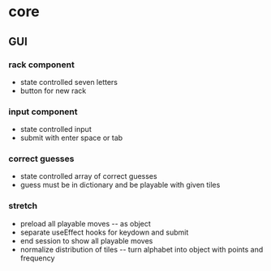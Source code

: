 # core

## GUI
### rack component
- state controlled seven letters
- button for new rack
### input component
- state controlled input
- submit with enter space or tab
### correct guesses
- state controlled array of correct guesses
- guess must be in dictionary and be playable with given tiles

### stretch
- preload all playable moves
-- as object
- separate useEffect hooks for keydown and submit
- end session to show all playable moves
- normalize distribution of tiles 
-- turn alphabet into object with points and frequency
